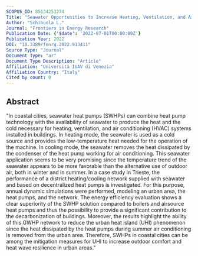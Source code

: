 ```yaml
---
SCOPUS_ID: 85134253274
Title: "Seawater Opportunities to Increase Heating, Ventilation, and Air Conditioning System Efficiency in Buildings and Urban Resilience"
Author: "Schibuola L."
Journal: "Frontiers in Energy Research"
Publication Date: {'$date': '2022-07-01T00:00:00Z'}
Publication Year: 2022
DOI: "10.3389/fenrg.2022.913411"
Source Type: "Journal"
Document Type: "ar"
Document Type Description: "Article"
Affiliation: "Università IUAV di Venezia"
Affiliation Country: "Italy"
Cited by count: 0
---
```


## Abstract
"In coastal cities, seawater heat pumps (SWHPs) can combine heat pump technology with the availability of seawater to produce the heat and the cold necessary for heating, ventilation, and air conditioning (HVAC) systems installed in buildings. In heating mode, the seawater is used as a cold source and provides the low-temperature heat needed for the operation of the machine. In cooling mode, the seawater removes the heat dissipated by the condenser of the heat pump working for air conditioning. This seawater application seems to be very promising since the temperature trend of the seawater appears to be more favorable than the alternative use of outdoor air, both in winter and in summer. In a case study in Trieste, the performance of a district heating/cooling network supplied with seawater and based on decentralized heat pumps is investigated. For this purpose, annual dynamic simulations were performed, modeling an urban area, the heat pumps, and the network. The energy efficiency evaluation shows a clear superiority of the SWHP solution compared to boilers and airsource heat pumps and thus the possibility to provide a significant contribution to the decarbonization of buildings. Moreover, the results highlight the ability of this GWHP network to reduce the urban heat island (UHI) phenomenon since the heat dissipated by the heat pumps during summer air conditioning is removed from the urban area. Therefore, SWHPs in coastal cities can be among the mitigation measures for UHI to increase outdoor comfort and heat wave resilience in urban areas."
